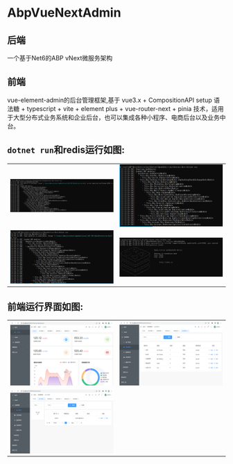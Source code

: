 # AbpVueNextAdmin

## 后端
一个基于Net6的ABP vNext微服务架构

## 前端
vue-element-admin的后台管理框架,基于 vue3.x + CompositionAPI setup 语法糖 + typescript + vite + element plus + vue-router-next + pinia 技术，适用于大型分布式业务系统和企业后台，也可以集成各种小程序、电商后台以及业务中台。

## `dotnet run`和redis运行如图:
<table>
    <tr>
        <td><img src="https://raw.githubusercontent.com/WuLex/UsefulPicture/main/abpvuenextadmin/run-2.png"/></td>
        <td><img src="https://raw.githubusercontent.com/WuLex/UsefulPicture/main/abpvuenextadmin/run-3.png"/></td>
    </tr>
    <tr>
        <td><img src="https://raw.githubusercontent.com/WuLex/UsefulPicture/main/abpvuenextadmin/run-4.png"/></td>
        <td><img src="https://raw.githubusercontent.com/WuLex/UsefulPicture/main/abpvuenextadmin/run-1.png"/></td>
    </tr>
</table>

## 前端运行界面如图:
<table>
   <tr>
        <td><img src="https://raw.githubusercontent.com/WuLex/UsefulPicture/main/abpvuenextadmin/main.png"/></td>
        <td><img src="https://raw.githubusercontent.com/WuLex/UsefulPicture/main/abpvuenextadmin/menu.png"/></td>
    </tr>
    <tr>
        <td><img src="https://raw.githubusercontent.com/WuLex/UsefulPicture/main/abpvuenextadmin/user.png"/></td>
    </tr>
</table>
